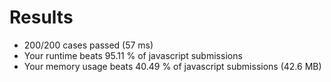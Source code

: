# Results
* 200/200 cases passed (57 ms)
* Your runtime beats 95.11 % of javascript submissions
* Your memory usage beats 40.49 % of javascript submissions (42.6 MB)
